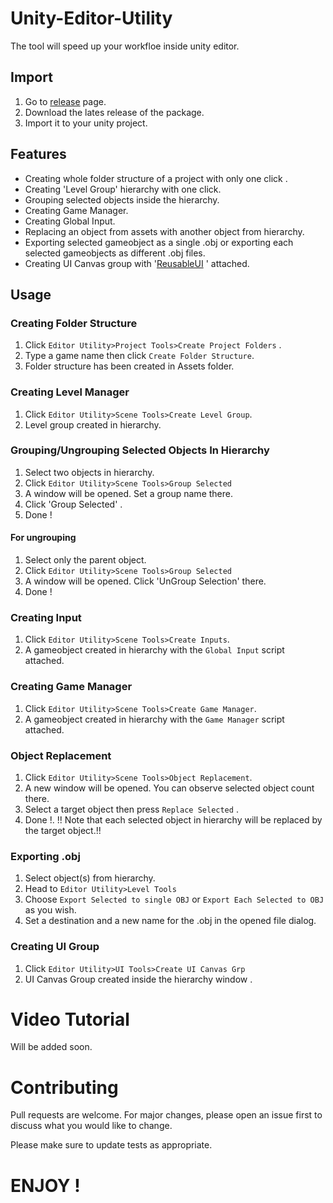 # Unity-Editor-Utility

The tool will speed up your workfloe inside unity editor. 

## Import

1. Go to [release](https://github.com/ertanturan/Unity-Editor-Utility/releases) page.
2. Download the lates release of the package.
3. Import it to your unity project.

## Features
- Creating whole folder structure of a project with only one click .
- Creating 'Level Group' hierarchy with one click.
- Grouping selected objects inside the hierarchy.
- Creating Game Manager.
- Creating Global Input.
- Replacing an object from assets with another object from hierarchy.
- Exporting selected gameobject as a single .obj or exporting each selected gameobjects as different .obj files.
- Creating UI Canvas group with '[ReusableUI](https://github.com/ertanturan/Unity-Reusable-UI "") ' attached.


## Usage

### Creating Folder Structure

1. Click `Editor Utility>Project Tools>Create Project Folders` .
2. Type a game name then click `Create Folder Structure`.
3. Folder structure has been created in Assets folder.

### Creating Level Manager

1. Click `Editor Utility>Scene Tools>Create Level Group`.
2. Level group created in hierarchy.

### Grouping/Ungrouping Selected Objects In Hierarchy

1. Select two objects in hierarchy.
2. Click `Editor Utility>Scene Tools>Group Selected`
3. A window will be opened. Set a group name there.
4. Click 'Group Selected' .
5. Done !

#### For ungrouping

1. Select only the parent object.
2. Click `Editor Utility>Scene Tools>Group Selected`
3. A window will be opened. Click 'UnGroup Selection' there.
4. Done !

### Creating Input
1. Click `Editor Utility>Scene Tools>Create Inputs`.
2. A gameobject created in hierarchy with the `Global Input` script attached.

### Creating Game Manager
1. Click `Editor Utility>Scene Tools>Create Game Manager`.
2. A gameobject created in hierarchy with the `Game Manager` script attached.

### Object Replacement

1. Click `Editor Utility>Scene Tools>Object Replacement`.
2. A new window will be opened. You can observe selected object count there.
3. Select a target object then press `Replace Selected` . 
4. Done !.
  !! Note that each selected object in hierarchy will be replaced by the target object.!! 
  
### Exporting .obj


1. Select object(s) from hierarchy.
2. Head to `Editor Utility>Level Tools`
3. Choose `Export Selected to single OBJ` or `Export Each Selected to OBJ` as you wish.
4. Set a destination and a new name for the .obj in the opened file dialog.

### Creating UI Group

1. Click `Editor Utility>UI Tools>Create UI Canvas Grp`
2. UI Canvas Group created inside the hierarchy window .


# Video Tutorial

Will be added soon.

# Contributing
Pull requests are welcome. For major changes, please open an issue first to discuss what you would like to change.

Please make sure to update tests as appropriate.








# ENJOY !
